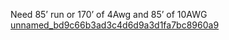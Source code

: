 Need 85’ run or 170’ of 4Awg and 85’ of 10AWG
[unnamed_bd9c66b3ad3c4d6d9a3d1fa7bc8960a9](unnamed_bd9c66b3ad3c4d6d9a3d1fa7bc8960a9.pdf)
